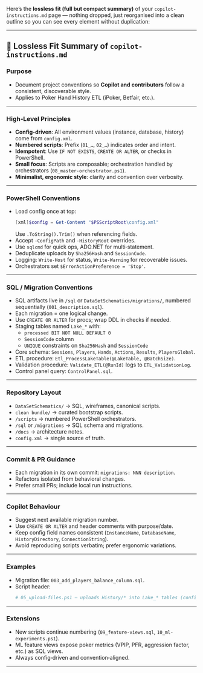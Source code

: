 ﻿Here’s the **lossless fit (full but compact summary)** of your `copilot-instructions.md` page — nothing dropped, just reorganised into a clean outline so you can see every element without duplication:

---

## 📄 Lossless Fit Summary of `copilot-instructions.md`

### Purpose
- Document project conventions so **Copilot and contributors** follow a consistent, discoverable style.
- Applies to Poker Hand History ETL (iPoker, Betfair, etc.).

---

### High‑Level Principles
- **Config‑driven**: All environment values (instance, database, history) come from `config.xml`.  
- **Numbered scripts**: Prefix (`01_…`, `02_…`) indicates order and intent.  
- **Idempotent**: Use `IF NOT EXISTS`, `CREATE OR ALTER`, or checks in PowerShell.  
- **Small focus**: Scripts are composable; orchestration handled by orchestrators (`08_master-orchestrator.ps1`).  
- **Minimalist, ergonomic style**: clarity and convention over verbosity.  

---

### PowerShell Conventions
- Load config once at top:  
  ```powershell
  [xml]$config = Get-Content "$PSScriptRoot\config.xml"
  ```
  Use `.ToString().Trim()` when referencing fields.  
- Accept `-ConfigPath` and `-HistoryRoot` overrides.  
- Use `sqlcmd` for quick ops, ADO.NET for multi‑statement.  
- Deduplicate uploads by `Sha256Hash` and `SessionCode`.  
- Logging: `Write-Host` for status, `Write-Warning` for recoverable issues.  
- Orchestrators set `$ErrorActionPreference = 'Stop'`.  

---

### SQL / Migration Conventions
- SQL artifacts live in `/sql` or `DataSetSchematics/migrations/`, numbered sequentially (`001_description.sql`).  
- Each migration = one logical change.  
- Use `CREATE OR ALTER` for procs; wrap DDL in checks if needed.  
- Staging tables named `Lake_*` with:  
  - `processed BIT NOT NULL DEFAULT 0`  
  - `SessionCode` column  
  - `UNIQUE` constraints on `Sha256Hash` and `SessionCode`  
- Core schema: `Sessions`, `Players`, `Hands`, `Actions`, `Results`, `PlayersGlobal`.  
- ETL procedure: `Etl_ProcessLakeTable(@LakeTable, @BatchSize)`.  
- Validation procedure: `Validate_ETL(@RunId)` logs to `ETL_ValidationLog`.  
- Control panel query: `ControlPanel.sql`.  

---

### Repository Layout
- `DataSetSchematics/` → SQL, wireframes, canonical scripts.  
- `clean bundle/` → curated bootstrap scripts.  
- `/scripts` → numbered PowerShell orchestrators.  
- `/sql` or `/migrations` → SQL schema and migrations.  
- `/docs` → architecture notes.  
- `config.xml` → single source of truth.  

---

### Commit & PR Guidance
- Each migration in its own commit: `migrations: NNN description`.  
- Refactors isolated from behavioral changes.  
- Prefer small PRs; include local run instructions.  

---

### Copilot Behaviour
- Suggest next available migration number.  
- Use `CREATE OR ALTER` and header comments with purpose/date.  
- Keep config field names consistent (`InstanceName`, `DatabaseName`, `HistoryDirectory`, `ConnectionString`).  
- Avoid reproducing scripts verbatim; prefer ergonomic variations.  

---

### Examples
- Migration file: `003_add_players_balance_column.sql`.  
- Script header:  
  ```powershell
  # 05_upload-files.ps1 — uploads History/* into Lake_* tables (config-driven)
  ```

---

### Extensions
- New scripts continue numbering (`09_feature-views.sql`, `10_ml-experiments.ps1`).  
- ML feature views expose poker metrics (VPIP, PFR, aggression factor, etc.) as SQL views.  
- Always config‑driven and convention‑aligned.  

---